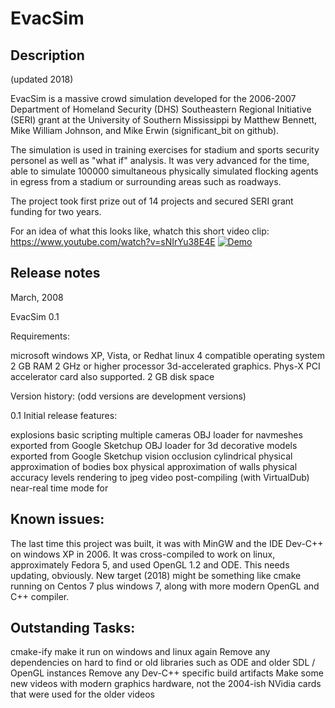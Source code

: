 # EvacSim

## Description

(updated 2018)

EvacSim is a massive crowd simulation developed for the 2006-2007 Department of Homeland Security (DHS) Southeastern Regional Initiative (SERI) grant at the University of Southern Mississippi by Matthew Bennett, Mike William Johnson, and Mike Erwin (significant_bit on github).

The simulation is used in training exercises for stadium and sports security personel as well as "what if" analysis. It was very advanced for the time, able to simulate 100000 simultaneous physically simulated flocking agents in egress from a stadium or surrounding areas such as roadways.

The project took first prize out of 14 projects and secured SERI grant funding for two years. 

For an idea of what this looks like, whatch this short video clip: https://www.youtube.com/watch?v=sNIrYu38E4E
[![Demo](https://img.youtube.com/vi/sNIrYu38E4E/0.jpg)](https://www.youtube.com/watch?v=sNIrYu38E4E) 


## Release notes

March, 2008

EvacSim 0.1

Requirements:

microsoft windows XP, Vista, or Redhat linux 4 compatible operating system
2 GB RAM
2 GHz or higher processor
3d-accelerated graphics. Phys-X PCI accelerator card also supported.
2 GB disk space

Version history: (odd versions are development versions)

0.1 Initial release features:

explosions
basic scripting
multiple cameras
OBJ loader for navmeshes exported from Google Sketchup
OBJ loader for 3d decorative models exported from Google Sketchup
vision occlusion
cylindrical physical approximation of bodies
box physical approximation of walls
physical accuracy levels
rendering to jpeg
video post-compiling (with VirtualDub)
near-real time mode for 

## Known issues:

The last time this project was built, it was with MinGW and the IDE Dev-C++ on windows XP in 2006. It was cross-compiled to work on linux, approximately Fedora 5, and used OpenGL 1.2 and ODE. This needs updating, obviously. New target (2018) might be something like cmake running on Centos 7 plus windows 7, along with more modern OpenGL and C++ compiler. 

## Outstanding Tasks:

cmake-ify
make it run on windows and linux again
Remove any dependencies on hard to find or old libraries such as ODE and older SDL / OpenGL instances
Remove any Dev-C++ specific build artifacts
Make some new videos with modern graphics hardware, not the 2004-ish NVidia cards that were used for the older videos
